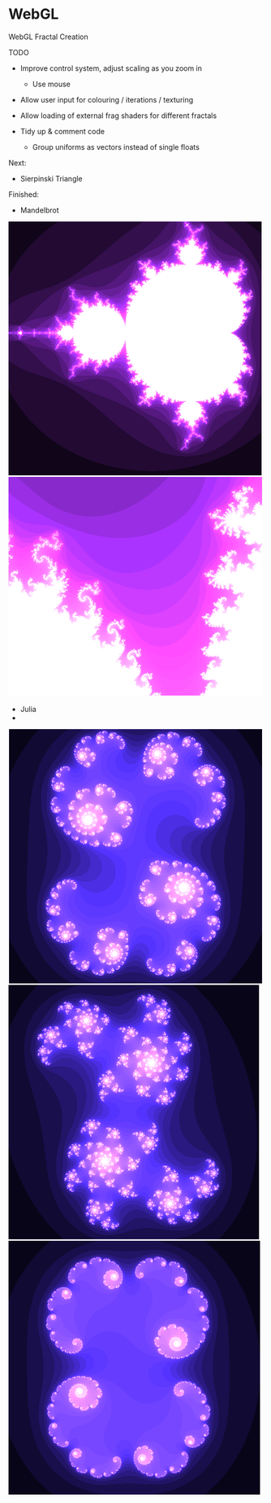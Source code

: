 WebGL
=====

WebGL Fractal Creation



TODO
  - Improve control system, adjust scaling as you zoom in
    - Use mouse
    
   - Allow user input for colouring / iterations / texturing
  
  - Allow loading of external frag shaders for different fractals

  - Tidy up & comment code
    - Group uniforms as vectors instead of single floats  


Next:

- Sierpinski Triangle

Finished:

- Mandelbrot

![MB1](/Images/MB/MB1.png?raw=true "Mandelbrot 1")
![MB2](/Images/MB/MB2.png?raw=true "Mandelbrot 2")


- Julia
-
![JL1](/Images/JL/JL1.png?raw=true "Julia 1")
![JL2](/Images/JL/JL2.png?raw=true "Julia 2")
![JL2](/Images/JL/JL3.png?raw=true "Julia 3")


